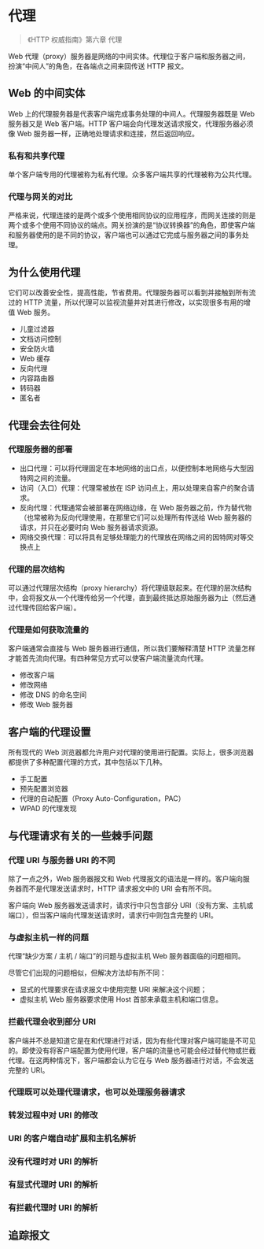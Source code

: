 # 代理

> 《HTTP 权威指南》第六章 代理

Web 代理（proxy）服务器是网络的中间实体。代理位于客户端和服务器之间，扮演“中间人”的角色，在各端点之间来回传送 HTTP 报文。

## Web 的中间实体

Web 上的代理服务器是代表客户端完成事务处理的中间人。代理服务器既是 Web 服务器又是 Web 客户端。HTTP 客户端会向代理发送请求报文，代理服务器必须像 Web 服务器一样，正确地处理请求和连接，然后返回响应。

### 私有和共享代理

单个客户端专用的代理被称为私有代理。众多客户端共享的代理被称为公共代理。

### 代理与网关的对比

严格来说，代理连接的是两个或多个使用相同协议的应用程序，而网关连接的则是两个或多个使用不同协议的端点。网关扮演的是“协议转换器”的角色，即使客户端和服务器使用的是不同的协议，客户端也可以通过它完成与服务器之间的事务处理。

## 为什么使用代理

它们可以改善安全性，提高性能，节省费用。代理服务器可以看到并接触到所有流过的 HTTP 流量，所以代理可以监视流量并对其进行修改，以实现很多有用的增值 Web 服务。

- 儿童过滤器
- 文档访问控制
- 安全防火墙
- Web 缓存
- 反向代理
- 内容路由器
- 转码器
- 匿名者

## 代理会去往何处

### 代理服务器的部署

- 出口代理：可以将代理固定在本地网络的出口点，以便控制本地网络与大型因特网之间的流量。
- 访问（入口）代理：代理常被放在 ISP 访问点上，用以处理来自客户的聚合请求。
- 反向代理：代理通常会被部署在网络边缘，在 Web 服务器之前，作为替代物（也常被称为反向代理使用，在那里它们可以处理所有传送给 Web 服务器的请求，并只在必要时向 Web 服务器请求资源。
- 网络交换代理：可以将具有足够处理能力的代理放在网络之间的因特网对等交换点上

### 代理的层次结构

可以通过代理层次结构（proxy hierarchy）将代理级联起来。在代理的层次结构中，会将报文从一个代理传给另一个代理，直到最终抵达原始服务器为止（然后通过代理传回给客户端）。

### 代理是如何获取流量的

客户端通常会直接与 Web 服务器进行通信，所以我们要解释清楚 HTTP 流量怎样才能首先流向代理。有四种常见方式可以使客户端流量流向代理。

- 修改客户端
- 修改网络
- 修改 DNS 的命名空间
- 修改 Web 服务器

## 客户端的代理设置

所有现代的 Web 浏览器都允许用户对代理的使用进行配置。实际上，很多浏览器都提供了多种配置代理的方式，其中包括以下几种。

- 手工配置
- 预先配置浏览器
- 代理的自动配置（Proxy Auto-Configuration，PAC）
- WPAD 的代理发现

## 与代理请求有关的一些棘手问题

### 代理 URI 与服务器 URI 的不同

除了一点之外，Web 服务器报文和 Web 代理报文的语法是一样的。客户端向服务器而不是代理发送请求时，HTTP 请求报文中的 URI 会有所不同。

客户端向 Web 服务器发送请求时，请求行中只包含部分 URI（没有方案、主机或端口），但当客户端向代理发送请求时，请求行中则包含完整的 URI。

### 与虚拟主机一样的问题

代理“缺少方案 / 主机 / 端口”的问题与虚拟主机 Web 服务器面临的问题相同。

尽管它们出现的问题相似，但解决方法却有所不同：

- 显式的代理要求在请求报文中使用完整 URI 来解决这个问题；
- 虚拟主机 Web 服务器要求使用 Host 首部来承载主机和端口信息。

### 拦截代理会收到部分 URI

客户端并不总是知道它是在和代理进行对话，因为有些代理对客户端可能是不可见的。即使没有将客户端配置为使用代理，客户端的流量也可能会经过替代物或拦截代理。在这两种情况下，客户端都会认为它在与 Web 服务器进行对话，不会发送完整的 URI。

### 代理既可以处理代理请求，也可以处理服务器请求

### 转发过程中对 URI 的修改

### URI 的客户端自动扩展和主机名解析

### 没有代理时对 URI 的解析

### 有显式代理时 URI 的解析

### 有拦截代理时 URI 的解析

## 追踪报文

